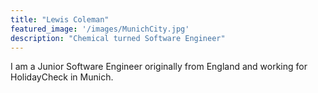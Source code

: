 ```yaml
---
title: "Lewis Coleman"
featured_image: '/images/MunichCity.jpg'
description: "Chemical turned Software Engineer"
---
```

I am a Junior Software Engineer originally from England and working for HolidayCheck in Munich.

